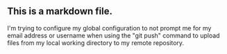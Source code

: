 ## This is a markdown file.

I'm trying to configure my global configuration to not prompt me for my email address or username when using the "git push" command to upload files from my local working directory to my remote repository.